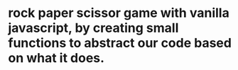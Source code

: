 # rock paper scissor game with vanilla javascript, by creating small functions to abstract our code based on what it does.

